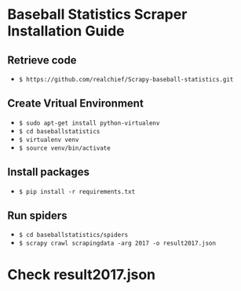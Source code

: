 # Baseball Statistics Scraper Installation Guide

## Retrieve code

* `$ https://github.com/realchief/Scrapy-baseball-statistics.git`

## Create Vritual Environment

* `$ sudo apt-get install python-virtualenv`
* `$ cd baseballstatistics`
* `$ virtualenv venv`
* `$ source venv/bin/activate`


## Install packages

* `$ pip install -r requirements.txt`


## Run spiders

* `$ cd baseballstatistics/spiders`
* `$ scrapy crawl scrapingdata -arg 2017 -o result2017.json`

# Check result2017.json
